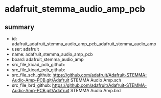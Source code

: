 # adafruit_stemma_audio_amp_pcb
 
## summary 
* id: adafruit_adafruit_stemma_audio_amp_pcb_adafruit_stemma_audio_amp
* user: adafruit
* name: adafruit_stemma_audio_amp_pcb
* board: adafruit_stemma_audio_amp
* src_file_kicad_pcb_github: 
* src_file_kicad_pcb_github: 
* src_file_sch_github: https://github.com/adafruit/Adafruit-STEMMA-Audio-Amp-PCB.git/Adafruit STEMMA Audio Amp.sch
* src_file_brd_github: https://github.com/adafruit/Adafruit-STEMMA-Audio-Amp-PCB.git/Adafruit STEMMA Audio Amp.brd



